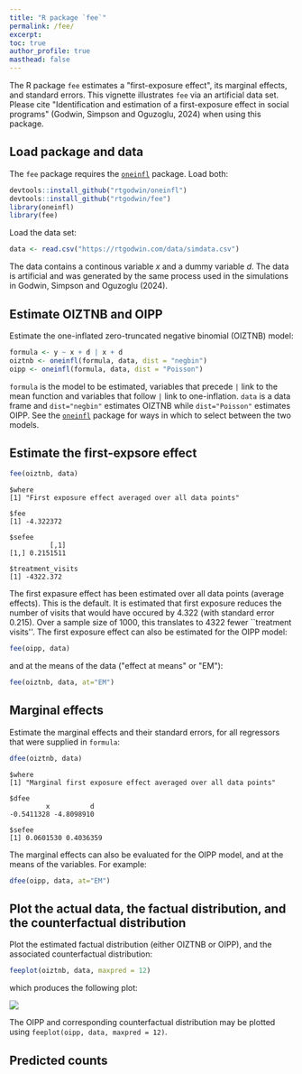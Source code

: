 ```yaml
---
title: "R package `fee`"
permalink: /fee/
excerpt: 
toc: true
author_profile: true
masthead: false
---
```


The R package `fee` estimates a "first-exposure effect", its marginal effects, and standard errors. This vignette illustrates `fee` via an artificial data set. Please cite "Identification and estimation of a first-exposure effect in social programs" (Godwin, Simpson and Oguzoglu, 2024) when using this package.

## Load package and data

The `fee` package requires the [`oneinfl`](https://rtgodwin.com/oneinfl) package. Load both:

```r
devtools::install_github("rtgodwin/oneinfl")
devtools::install_github("rtgodwin/fee")
library(oneinfl)
library(fee)
```

Load the data set:
```r
data <- read.csv("https://rtgodwin.com/data/simdata.csv")
```
The data contains a continous variable $x$ and a dummy variable $d$. The data is artificial and was generated by the same process used in the simulations in Godwin, Simpson and Oguzoglu (2024).

## Estimate OIZTNB and OIPP

Estimate the one-inflated zero-truncated negative binomial (OIZTNB) model:

```r
formula <- y ~ x + d | x + d
oiztnb <- oneinfl(formula, data, dist = "negbin")
oipp <- oneinfl(formula, data, dist = "Poisson")
```

`formula` is the model to be estimated, variables that precede `|` link to the mean function and variables that follow `|` link to one-inflation. `data` is a data frame and `dist="negbin"` estimates OIZTNB while `dist="Poisson"` estimates OIPP. See the [`oneinfl`](https://rtgodwin.com/oneinfl) package for ways in which to select between the two models.

## Estimate the first-expsore effect

```r
fee(oiztnb, data)
```

```
$where
[1] "First exposure effect averaged over all data points"

$fee
[1] -4.322372

$sefee
          [,1]
[1,] 0.2151511

$treatment_visits
[1] -4322.372

```

The first expasure effect has been estimated over all data points (average effects). This is the default. It is estimated that first exposure reduces the number of visits that would have occured by 4.322 (with standard error 0.215). Over a sample size of 1000, this translates to 4322 fewer ``treatment visits''. The first exposure effect can also be estimated for the OIPP model:

```r
fee(oipp, data)
```

and at the means of the data ("effect at means" or "EM"):

```r
fee(oiztnb, data, at="EM")
```

## Marginal effects

Estimate the marginal effects and their standard errors, for all regressors that were supplied in `formula`:

```r
dfee(oiztnb, data)
```

```
$where
[1] "Marginal first exposure effect averaged over all data points"

$dfee
         x          d 
-0.5411328 -4.8098910 

$sefee
[1] 0.0601530 0.4036359
```

The marginal effects can also be evaluated for the OIPP model, and at the means of the variables. For example:

```r
dfee(oipp, data, at="EM")
```

## Plot the actual data, the factual distribution, and the counterfactual distribution

Plot the estimated factual distribution (either OIZTNB or OIPP), and the associated counterfactual distribution:

```r
feeplot(oiztnb, data, maxpred = 12)
```

which produces the following plot:

![](https://rtgodwin.com/vignettes/feeweb.png)

The OIPP and corresponding counterfactual distribution may be plotted using `feeplot(oipp, data, maxpred = 12)`.

## Predicted counts
